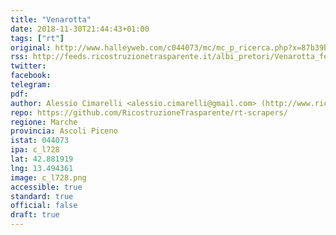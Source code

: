 ```yaml
---
title: "Venarotta"
date: 2018-11-30T21:44:43+01:00
tags: ["rt"]
original: http://www.halleyweb.com/c044073/mc/mc_p_ricerca.php?x=87b39bf293e2df2fcb1a268791bd48a5
rss: http://feeds.ricostruzionetrasparente.it/albi_pretori/Venarotta_feed.xml
twitter: 
facebook: 
telegram: 
pdf: 
author: Alessio Cimarelli <alessio.cimarelli@gmail.com> (http://www.ricostruzionetrasparente.it)
repo: https://github.com/RicostruzioneTrasparente/rt-scrapers/
regione: Marche
provincia: Ascoli Piceno
istat: 044073
ipa: c_l728
lat: 42.881919
lng: 13.494361
image: c_l728.png
accessible: true
standard: true
official: false
draft: true
---
```

